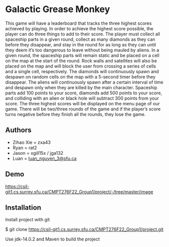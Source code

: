 
# Galactic Grease Monkey

This game will have a leaderboard that tracks the three highest scores achieved by playing. In order to achieve the highest score possible, the player can do three things to add to their score. The player must collect all spaceship parts in a given round, collect as many diamonds as they can before they disappear, and stay in the round for as long as they can until they deem it’s too dangerous to leave without being mauled by aliens. In a given round, the spaceship parts will remain static and be placed on a cell on the map at the start of the round. Rock walls and satellites will also be placed on the map and will block the user from crossing a series of cells and a single cell, respectively. The diamonds will continuously spawn and despawn on random cells on the map with a 5-second timer before they disappear. The aliens will continuously spawn after a certain interval of time and despawn only when they are killed by the main character. Spaceship parts add 100 points to your score, diamonds add 500 points to your score, and colliding with an alien or black hole will subtract 300 points from your score. The three highest scores will be displayed on the menu page of our game. There will be two/three rounds of the game and if the player’s score turns negative before they finish all the rounds, they lose the game.


## Authors

- Zihao Xie = zxa43
- Ryan = rat2 
- Jason = xgill15x / jga132 
- Luan = luan_nguyen_3@sfu.ca 


## Demo

https://csil-git1.cs.surrey.sfu.ca/CMPT276F22_Group1/project/-/tree/master/image


## Installation

Install project with git

$ git clone https://csil-git1.cs.surrey.sfu.ca/CMPT276F22_Group1/project.git

Use jdk-14.0.2 and Maven to build the project
```
    